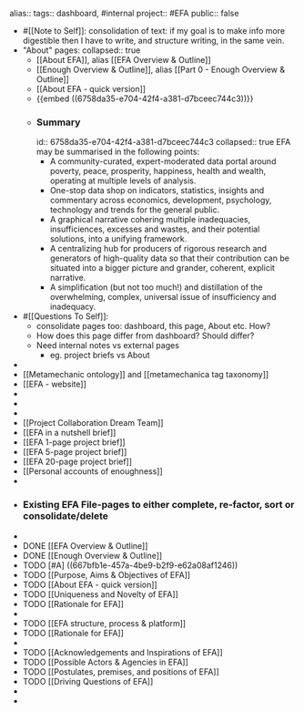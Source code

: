 alias::
tags:: dashboard, #internal 
project:: #EFA
public:: false

- #[[Note to Self]]: consolidation of text: if my goal is to make info more digestible then I have to write, and structure writing, in the same vein.
- "About" pages:
  collapsed:: true
	- [[About EFA]], alias [[EFA Overview & Outline]]
	- [[Enough Overview & Outline]], alias [[Part 0 - Enough Overview & Outline]]
	- [[About EFA - quick version]]
	- {{embed ((6758da35-e704-42f4-a381-d7bceec744c3))}}
	- ### Summary
	  id:: 6758da35-e704-42f4-a381-d7bceec744c3
	  collapsed:: true
	  EFA may be summarised in the following points:
		- A community-curated, expert-moderated data portal around poverty, peace, prosperity, happiness, health and wealth, operating at multiple levels of analysis.
		- One-stop data shop on indicators, statistics, insights and commentary across economics, development, psychology, technology and trends for the general public.
		- A graphical narrative cohering multiple inadequacies, insufficiences, excesses and wastes, and their potential solutions, into a unifying framework.
		- A centralizing hub for producers of rigorous research and generators of high-quality data so that their contribution can be situated into a bigger picture and grander, coherent, explicit narrative.
		- A simplification (but not too much!) and distillation of the overwhelming, complex, universal issue of insufficiency and inadequacy.
- #[[Questions To Self]]:
	- consolidate pages too: dashboard, this page, About etc. How?
	- How does this page differ from dashboard? Should differ?
	- Need internal notes vs external pages
		- eg. project briefs vs About
-
- [[Metamechanic ontology]] and [[metamechanica tag taxonomy]]
- [[EFA - website]]
-
-
-
- [[Project Collaboration Dream Team]]
- [[EFA in a nutshell brief]]
- [[EFA 1-page project brief]]
- [[EFA 5-page project brief]]
- [[EFA 20-page project brief]]
- [[Personal accounts of enoughness]]
-
- ### Existing EFA File-pages to either complete, re-factor, sort or consolidate/delete
-
- DONE [[EFA Overview & Outline]]
- DONE [[Enough Overview & Outline]]
- TODO [#A] ((667bfb1e-457a-4be9-b2f9-e62a08af1246))
- TODO [[Purpose, Aims & Objectives of EFA]]
- TODO [[About EFA - quick version]]
- TODO [[Uniqueness and Novelty of EFA]]
- TODO [[Rationale for EFA]]
-
- TODO [[EFA structure, process & platform]]
- TODO [[Rationale for EFA]]
-
- TODO [[Acknowledgements and Inspirations of EFA]]
- TODO [[Possible Actors & Agencies in EFA]]
- TODO [[Postulates, premises, and positions of EFA]]
- TODO [[Driving Questions of EFA]]
-
-